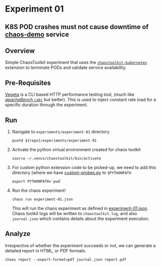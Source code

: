 # Experiment 01
## K8S POD crashes must not cause downtime of [chaos-demo](../../chaos-demo/README.md) service

## Overview
Simple ChaosToolkit experiment that uses the [`chaostoolkit-kubernetes`](https://github.com/chaostoolkit/chaostoolkit-kubernetes) extension to terminate PODs and validate service availability.

## Pre-Requisites
[Vegeta](https://github.com/tsenart/vegeta) is a CLI based HTTP performance testing tool, (much like [_apacheBench `(ab)`_](https://httpd.apache.org/docs/2.4/programs/ab.html) but better). This is used to inject constant rate load for a specific duration through the experiment.

## Run
1. Navigate to `experiments/experiment-01` directory
    ```shell
    pushd ${repo}/experiments/experiment-01
    ```

2. Activate the python virtual environment created for chaos toolkit
    ```shell
    source ~/.venvs/chaostoolkit/bin/activate
    ```

3. For custom python extension code to be picked-up, we need to add this directory (where we have [custom-probes.py](custom_probes.py) to `$PYTHONPATH`
    ```shell
    export PYTHONPATH=`pwd`
    ```

4. Run the chaos experiment!
    ```shell
    chaos run experiment-01.json
    ```
   This will run the chaos experiment as defined in [experiment-01.json](experiment01.json). Chaos toolkit logs will be written to `chaostoolkit.log`, and also `journal.json` which contains details about the experiment execution.

## Analyze
Irrespective of whether the experiment succeeds or not, we can generate a detailed report in HTML, or PDF formats.

```shell
chaos report --export-format=pdf journal.json report.pdf
```